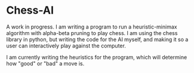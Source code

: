 # Chess-AI
A work in progress. I am writing a program to run a heuristic-minimax algorithm with alpha-beta pruning to play chess. I am using the chess library in python, but writing the code for the AI myself, and making it so a user can interactively play against the computer.

I am currently writing the heuristics for the program, which will determine how "good" or "bad" a move is.
